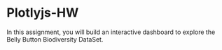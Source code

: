 # Plotlyjs-HW

In this assignment, you will build an interactive dashboard to explore the Belly Button Biodiversity DataSet.


